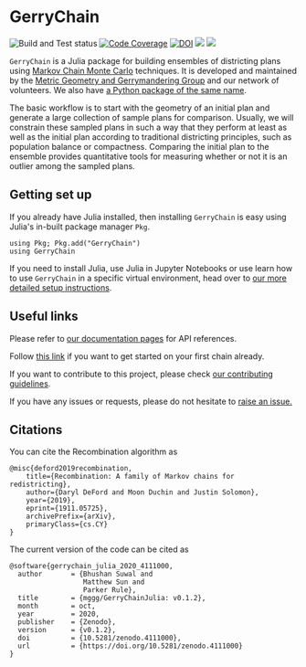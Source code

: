# GerryChain

![Build and Test status](https://github.com/mggg/GerryChainJulia/workflows/Build%20and%20Test/badge.svg)
[![Code Coverage](https://codecov.io/gh/mggg/GerryChainJulia/branch/main/graph/badge.svg)](https://codecov.io/gh/mggg/GerryChainJulia/branch/main)
[![DOI](https://zenodo.org/badge/239854101.svg)](https://zenodo.org/badge/latestdoi/239854101)
[![](https://img.shields.io/badge/docs-stable-blue.svg)](https://mggg.github.io/GerryChainJulia/stable)
[![](https://img.shields.io/badge/docs-dev-blue.svg)](https://mggg.github.io/GerryChainJulia/dev)

`GerryChain` is a Julia package for building ensembles of districting plans using [Markov Chain Monte Carlo](https://en.wikipedia.org/wiki/Markov_chain_Monte_Carlo) techniques. It is developed and maintained by the [Metric Geometry and Gerrymandering Group](https://www.mggg.org/) and our network of volunteers. We also have [a Python package of the same name](https://github.com/mggg/GerryChain).

The basic workflow is to start with the geometry of an initial plan and generate a large collection of sample plans for comparison. Usually, we will constrain these sampled plans in such a way that they perform at least as well as the initial plan according to traditional districting principles, such as population balance or compactness. Comparing the initial plan to the ensemble provides quantitative tools for measuring whether or not it is an outlier among the sampled plans.

## Getting set up
If you already have Julia installed, then installing `GerryChain` is easy using Julia's in-built package manager `Pkg`.
```
using Pkg; Pkg.add("GerryChain")
using GerryChain
```
If you need to install Julia, use Julia in Jupyter Notebooks or use learn how to use `GerryChain` in a specific virtual environment, head over to [our more detailed setup instructions](https://mggg.github.io/GerryChainJulia/stable/installation/).

## Useful links
Please refer to [our documentation pages](https://mggg.github.io/GerryChainJulia/stable) for API references.

Follow [this link](https://mggg.github.io/GerryChainJulia/stable/getting_started/) if you want to get started on your first chain already.

If you want to contribute to this project, please check [our contributing guidelines](https://github.com/mggg/GerryChainJulia/blob/main/CONTRIBUTING.md).

If you have any issues or requests, please do not hesitate to [raise an issue.](https://github.com/mggg/GerryChainJulia/issues)

## Citations
You can cite the Recombination algorithm as
```
@misc{deford2019recombination,
    title={Recombination: A family of Markov chains for redistricting},
    author={Daryl DeFord and Moon Duchin and Justin Solomon},
    year={2019},
    eprint={1911.05725},
    archivePrefix={arXiv},
    primaryClass={cs.CY}
}
```
The current version of the code can be cited as
```
@software{gerrychain_julia_2020_4111000,
  author       = {Bhushan Suwal and
                  Matthew Sun and
                  Parker Rule},
  title        = {mggg/GerryChainJulia: v0.1.2},
  month        = oct,
  year         = 2020,
  publisher    = {Zenodo},
  version      = {v0.1.2},
  doi          = {10.5281/zenodo.4111000},
  url          = {https://doi.org/10.5281/zenodo.4111000}
}
```
